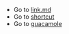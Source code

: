 * Go to [link.md](https://gitlab.com/rajeb73730/Amit)
* Go to [shortcut](https://github.com/amitstudydude/amitstudydude/blob/main/secrets.md)
* Go to [guacamole](https://github.com/amitstudydude/guacamole)
